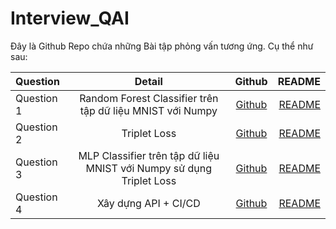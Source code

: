 # Interview_QAI

Đây là Github Repo chứa những Bài tập phỏng vấn tương ứng. Cụ thể như sau:

| Question   | Detail  | Github |README|
| :----------|:-----------------:| :-----:|-----:|
| Question 1 | Random Forest Classifier trên tập dữ liệu MNIST với Numpy| [Github](https://github.com/nvsthinh/Interview_QAI/tree/main/Question_1) |[README](https://github.com/nvsthinh/Interview_QAI/blob/main/Question_1/README.md)|
| Question 2 | Triplet Loss     |   [Github](https://github.com/nvsthinh/Interview_QAI/tree/main/Question_2) |[README](https://github.com/nvsthinh/Interview_QAI/tree/main/Question_2/README.md)|
| Question 3 | MLP Classifier trên tập dữ liệu MNIST với Numpy sử dụng Triplet Loss |   [Github](https://github.com/nvsthinh/Interview_QAI/tree/main/Question_3) |[README](https://github.com/nvsthinh/Interview_QAI/tree/main/Question_3/README.md)|
| Question 4 | Xây dựng API + CI/CD |   [Github](https://github.com/nvsthinh/Interview_QAI/tree/main/Question_4) |[README](https://github.com/nvsthinh/Interview_QAI/tree/main/Question_4/README.md)|